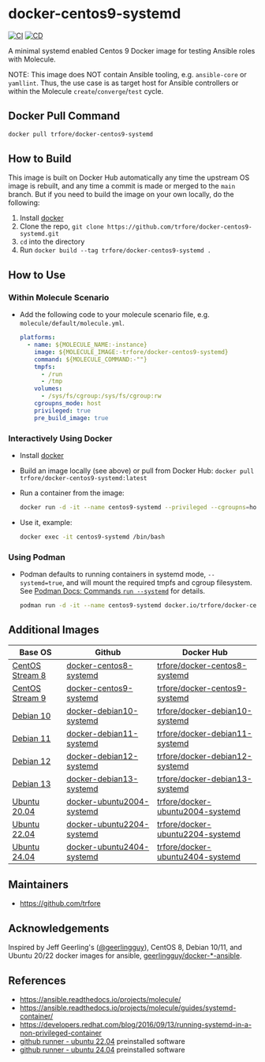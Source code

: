 # docker-centos9-systemd

[![CI](https://github.com/trfore/docker-centos9-systemd/actions/workflows/ci.yml/badge.svg)](https://github.com/trfore/docker-centos9-systemd/actions/workflows/ci.yml)
[![CD](https://github.com/trfore/docker-centos9-systemd/actions/workflows/cd.yml/badge.svg?event=pull_request)](https://github.com/trfore/docker-centos9-systemd/actions/workflows/cd.yml)

A minimal systemd enabled Centos 9 Docker image for testing Ansible roles with Molecule.

NOTE: This image does NOT contain Ansible tooling, e.g. `ansible-core` or `yamllint`. Thus, the use case is as target
host for Ansible controllers or within the Molecule `create`/`converge`/`test` cycle.

## Docker Pull Command

```sh
docker pull trfore/docker-centos9-systemd
```

## How to Build

This image is built on Docker Hub automatically any time the upstream OS image is rebuilt, and any time a commit is made
or merged to the `main` branch. But if you need to build the image on your own locally, do the following:

1. Install [docker]
2. Clone the repo, `git clone https://github.com/trfore/docker-centos9-systemd.git`
3. `cd` into the directory
4. Run `docker build --tag trfore/docker-centos9-systemd .`

## How to Use

### Within Molecule Scenario

- Add the following code to your molecule scenario file, e.g. `molecule/default/molecule.yml`.

  ```yaml
  platforms:
    - name: ${MOLECULE_NAME:-instance}
      image: ${MOLECULE_IMAGE:-trfore/docker-centos9-systemd}
      command: ${MOLECULE_COMMAND:-""}
      tmpfs:
        - /run
        - /tmp
      volumes:
        - /sys/fs/cgroup:/sys/fs/cgroup:rw
      cgroupns_mode: host
      privileged: true
      pre_build_image: true
  ```

### Interactively Using Docker

- Install [docker]
- Build an image locally (see above) or pull from Docker Hub: `docker pull trfore/docker-centos9-systemd:latest`
- Run a container from the image:

  ```sh
  docker run -d -it --name centos9-systemd --privileged --cgroupns=host --tmpfs=/run --tmpfs=/tmp --volume=/sys/fs/cgroup:/sys/fs/cgroup:rw trfore/docker-centos9-systemd:latest
  ```

- Use it, example:

  ```sh
  docker exec -it centos9-systemd /bin/bash
  ```

### Using Podman

- Podman defaults to running containers in systemd mode, `--systemd=true`, and will mount the required tmpfs and cgroup
  filesystem. See [Podman Docs: Commands `run --systemd`] for details.

  ```sh
  podman run -d -it --name centos9-systemd docker.io/trfore/docker-centos9-systemd:latest
  ```

## Additional Images

| Base OS                          | Github                      | Docker Hub                         |
| -------------------------------- | --------------------------- | ---------------------------------- |
| [CentOS Stream 8][centos-stream] | [docker-centos8-systemd]    | [trfore/docker-centos8-systemd]    |
| [CentOS Stream 9][centos-stream] | [docker-centos9-systemd]    | [trfore/docker-centos9-systemd]    |
| [Debian 10][debian]              | [docker-debian10-systemd]   | [trfore/docker-debian10-systemd]   |
| [Debian 11][debian]              | [docker-debian11-systemd]   | [trfore/docker-debian11-systemd]   |
| [Debian 12][debian]              | [docker-debian12-systemd]   | [trfore/docker-debian12-systemd]   |
| [Debian 13][debian]              | [docker-debian13-systemd]   | [trfore/docker-debian13-systemd]   |
| [Ubuntu 20.04][ubuntu]           | [docker-ubuntu2004-systemd] | [trfore/docker-ubuntu2004-systemd] |
| [Ubuntu 22.04][ubuntu]           | [docker-ubuntu2204-systemd] | [trfore/docker-ubuntu2204-systemd] |
| [Ubuntu 24.04][ubuntu]           | [docker-ubuntu2404-systemd] | [trfore/docker-ubuntu2404-systemd] |

## Maintainers

- <https://github.com/trfore>

## Acknowledgements

Inspired by Jeff Geerling's ([@geerlingguy](https://github.com/geerlingguy)), CentOS 8, Debian 10/11, and Ubuntu 20/22
docker images for ansible, [geerlingguy/docker-\*-ansible](https://github.com/geerlingguy?tab=repositories&q=docker-ansible).

## References

- <https://ansible.readthedocs.io/projects/molecule/>
- <https://ansible.readthedocs.io/projects/molecule/guides/systemd-container/>
- <https://developers.redhat.com/blog/2016/09/13/running-systemd-in-a-non-privileged-container>
- [github runner - ubuntu 22.04] preinstalled software
- [github runner - ubuntu 24.04] preinstalled software

[centos-stream]: https://quay.io/repository/centos/centos?tab=tags
[debian]: https://hub.docker.com/_/debian/
[docker]: https://docs.docker.com/engine/installation/
[ubuntu]: https://hub.docker.com/_/ubuntu/
[docker-centos8-systemd]: https://github.com/trfore/docker-centos8-systemd/blob/main/Dockerfile
[docker-centos9-systemd]: https://github.com/trfore/docker-centos9-systemd/blob/main/Dockerfile
[docker-debian10-systemd]: https://github.com/trfore/docker-debian10-systemd/blob/main/Dockerfile
[docker-debian11-systemd]: https://github.com/trfore/docker-debian11-systemd/blob/main/Dockerfile
[docker-debian12-systemd]: https://github.com/trfore/docker-debian12-systemd/blob/main/Dockerfile
[docker-debian13-systemd]: https://github.com/trfore/docker-debian13-systemd/blob/main/Dockerfile
[docker-ubuntu2004-systemd]: https://github.com/trfore/docker-ubuntu2004-systemd/blob/main/Dockerfile
[docker-ubuntu2204-systemd]: https://github.com/trfore/docker-ubuntu2204-systemd/blob/main/Dockerfile
[docker-ubuntu2404-systemd]: https://github.com/trfore/docker-ubuntu2404-systemd/blob/main/Dockerfile
[trfore/docker-centos8-systemd]: https://hub.docker.com/r/trfore/docker-centos8-systemd
[trfore/docker-centos9-systemd]: https://hub.docker.com/r/trfore/docker-centos9-systemd
[trfore/docker-debian10-systemd]: https://hub.docker.com/r/trfore/docker-debian10-systemd
[trfore/docker-debian11-systemd]: https://hub.docker.com/r/trfore/docker-debian11-systemd
[trfore/docker-debian12-systemd]: https://hub.docker.com/r/trfore/docker-debian12-systemd
[trfore/docker-debian13-systemd]: https://hub.docker.com/r/trfore/docker-debian13-systemd
[trfore/docker-ubuntu2004-systemd]: https://hub.docker.com/r/trfore/docker-ubuntu2004-systemd
[trfore/docker-ubuntu2204-systemd]: https://hub.docker.com/r/trfore/docker-ubuntu2204-systemd
[trfore/docker-ubuntu2404-systemd]: https://hub.docker.com/r/trfore/docker-ubuntu2404-systemd
[github runner - ubuntu 22.04]: https://github.com/actions/runner-images/blob/main/images/ubuntu/Ubuntu2204-Readme.md
[github runner - ubuntu 24.04]: https://github.com/actions/runner-images/blob/main/images/ubuntu/Ubuntu2404-Readme.md
[Podman Docs: Commands `run --systemd`]: https://docs.podman.io/en/latest/markdown/podman-run.1.html#systemd-true-false-always
